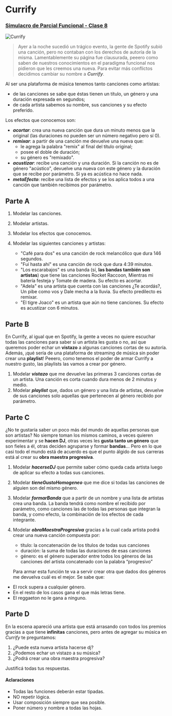 # Currify
### [Simulacro de Parcial Funcional - Clase 8](https://docs.google.com/document/d/1f5nzJo2HO2K-yD8RVPx3Ftbf4LHYdFCwyd12bH50EJU/edit)

![Currify](funcional-pdep/currify/image1.png)

>Ayer a la noche sucedió un trágico evento, la gente de Spotify subió una canción, pero no contaban con los derechos de autoría de la misma. Lamentablemente su página fue clausurada, peeero como saben de nuestros conocimientos en el paradigma funcional nos pidieron que les creemos una nueva. Para evitar más conflictos decidimos cambiar su nombre a ***Currify***.

Al ser una plataforma de música tenemos tanto canciones como artistas:
 - de las canciones se sabe que éstas tienen un título, un género y una duración expresada en segundos;
 - de cada artista sabemos su nombre, sus canciones y su efecto preferido.

Los efectos que conocemos son:
 - ***acortar***: crea una nueva canción que dura un minuto menos que la original (las duraciones no pueden ser un número negativo pero sí 0).
 - ***remixar***: a partir de una canción me devuelve una nueva que:
   - le agrega la palabra "remix" al final del título original;
   - posee el doble de duración;
   - su género es "remixado".
 - ***acustizar***: recibe una canción y una duración. Si la canción no es de género "acústico", devuelve una nueva con este género y la duración que se recibe por parámetro. Si ya es acústica no hace nada.
 - ***metaEfecto***: recibe una lista de efectos y se los aplica todos a una canción que también recibimos por parámetro.

## Parte A

1. Modelar las canciones.
2. Modelar artistas.
3. Modelar los efectos que conocemos.
4. Modelar las siguientes canciones y artistas:

   - "Café para dos" es una canción de rock melancólico que dura 146 segundos.
   - "Fuí hasta ahí" es una canción de rock que dura 4:39 minutos.
   - "Los escarabajos" es una banda (sí, **las bandas también son artistas**) que tiene las canciones Rocket Raccoon, Mientras mi batería festeja y Tomate de madera. Su efecto es acortar.
   - "Adela" es una artista que cuenta con las canciones ¿Te acordás?, Un pibe como vos y Dale mecha a la lluvia. Su efecto predilecto es remixar.
   - "El tigre Joaco" es un artista que aún no tiene canciones. Su efecto es acustizar con 6 minutos.


## Parte B

En Currify, al igual que en Spotify, la gente a veces no quiere escuchar todas las canciones para saber si un artista les gusta o no, así que queremos poder echar un **vistazo** a algunas canciones cortas de su autoría.
Además, ¡qué sería de una plataforma de streaming de música sin poder crear una **playlist**! Peeero, como tenemos el poder de armar Currify a nuestro gusto, las playlists las vamos a crear por género.

1. Modelar ***vistazo*** que me devuelve las primeras 3 canciones cortas de un artista. Una canción es corta cuando dura menos de 2 minutos y medio.
2. Modelar ***playlist*** que, dados un género y una lista de artistas, devuelve de sus canciones solo aquellas que pertenecen al género recibido por parámetro.

## Parte C

¿No te gustaría saber un poco más del mundo de aquellas personas que son artistas?
No siempre toman los mismos caminos, a veces quieren experimentar y se **hacen DJ**, otras veces les **gusta tanto un género** que son fieles a él, otras deciden agruparse y formar **bandas**… Pero en lo que casi todo el mundo está de acuerdo es que el punto álgido de sus carreras está al crear su **obra maestra progresiva**.

1. Modelar ***hacerseDJ*** que permite saber cómo queda cada artista luego de aplicar su efecto a todas sus canciones.
2. Modelar ***tieneGustoHomogeneo*** que me dice si todas las canciones de alguien son del mismo género.
3. Modelar ***formarBanda*** que a partir de un nombre y una lista de artistas crea una banda. La banda tendrá como nombre el recibido por parámetro, como canciones las de todas las personas que integran la banda, y como efecto, la combinación de los efectos de cada integrante.
4. Modelar ***obraMaestraProgresiva*** gracias a la cual cada artista podrá crear una nueva canción compuesta por:
   - título: la concatenación de los títulos de todas sus canciones
   - duración: la suma de todas las duraciones de esas canciones
   - género: es el género superador entre todos los géneros de las canciones del artista concatenado con la palabra “progresivo”
  
    Para armar esta función te va a servir crear otra que dados dos géneros me devuelva cuál es el mejor.
Se sabe que:
 - El rock supera a cualquier género.
 - En el resto de los casos gana el que más letras tiene.
 - El reggaeton no le gana a ninguno.

## Parte D

En la escena apareció una artista que está arrasando con todos los premios gracias a que tiene **infinitas** canciones, pero antes de agregar su música en _Currify_ te preguntamos:

1. ¿Puede esta nueva artista hacerse dj?
2. ¿Podemos echar un vistazo a su música?
3. ¿Podrá crear una obra maestra progresiva?

Justificá todas tus respuestas.

#### Aclaraciones

 - Todas las funciones deberán estar tipadas.
 - NO repetir lógica.
 - Usar composición siempre que sea posible.
 - Poner número y nombre a todas las hojas.

